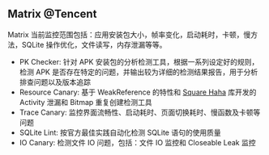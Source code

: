 ## Matrix @Tencent

Matrix 当前监控范围包括：应用安装包大小，帧率变化，启动耗时，卡顿，慢方法，SQLite 操作优化，文件读写，内存泄漏等等。

* PK Checker: 针对 APK 安装包的分析检测工具，根据一系列设定好的规则，检测 APK 是否存在特定的问题，并输出较为详细的检测结果报告，用于分析排查问题以及版本追踪
* Resource Canary: 基于 WeakReference 的特性和 [Square Haha](https://github.com/square/haha) 库开发的 Activity 泄漏和 Bitmap 重复创建检测工具
* Trace Canary: 监控界面流畅性、启动耗时、页面切换耗时、慢函数及卡顿等问题
* SQLite Lint: 按官方最佳实践自动化检测 SQLite 语句的使用质量
* IO Canary: 检测文件 IO 问题，包括：文件 IO 监控和 Closeable Leak 监控
